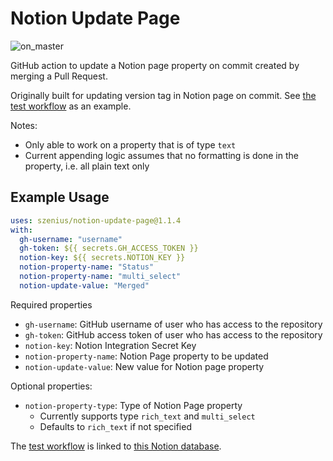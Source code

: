 # Notion Update Page

![on_master](https://github.com/szenius/notion-update-page/actions/workflows/on_master.yml/badge.svg)

GitHub action to update a Notion page property on commit created by merging a Pull Request.

Originally built for updating version tag in Notion page on commit. See [the test workflow](.github/workflows/on_master.yml) as an example.

Notes:

- Only able to work on a property that is of type `text`
- Current appending logic assumes that no formatting is done in the property, i.e. all plain text only

## Example Usage

```yml
uses: szenius/notion-update-page@1.1.4
with:
  gh-username: "username"
  gh-token: ${{ secrets.GH_ACCESS_TOKEN }}
  notion-key: ${{ secrets.NOTION_KEY }}
  notion-property-name: "Status"
  notion-property-name: "multi_select"
  notion-update-value: "Merged"
```

Required properties

- `gh-username`: GitHub username of user who has access to the repository
- `gh-token`: GitHub access token of user who has access to the repository
- `notion-key`: Notion Integration Secret Key
- `notion-property-name`: Notion Page property to be updated
- `notion-update-value`: New value for Notion page property

Optional properties:

- `notion-property-type`: Type of Notion Page property
  - Currently supports type `rich_text` and `multi_select`
  - Defaults to `rich_text` if not specified

The [test workflow](.github/workflows/on_master.yml) is linked to [this Notion database](https://szenius.notion.site/4964f7c754f54c41abce56028d990ac6?v=9ece5b75d4914584b43685bcbc6f3d1c).
